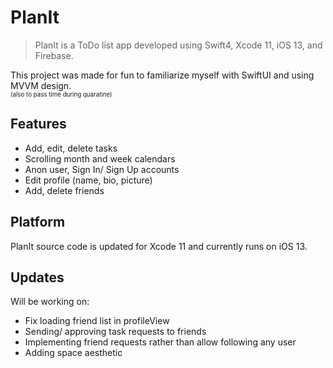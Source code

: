 # PlanIt
> PlanIt is a ToDo list app developed using Swift4, Xcode 11, iOS 13, and Firebase.

This project was made for fun to familiarize myself with SwiftUI and using MVVM design. <br />
<sub><sup>(also to pass time during quaratine)

## Features

- Add, edit, delete tasks
- Scrolling month and week calendars
- Anon user, Sign In/ Sign Up accounts
- Edit profile (name, bio, picture)
- Add, delete friends

## Platform

PlanIt source code is updated for Xcode 11 and currently runs on iOS 13.

## Updates

Will be working on:

- Fix loading friend list in profileView
- Sending/ approving task requests to friends
- Implementing friend requests rather than allow following any user
- Adding space aesthetic
